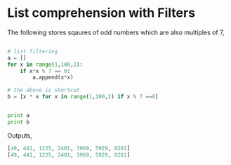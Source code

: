 # List comprehension with Filters

The following stores sqaures of odd numbers which are also multiples of 7,

```python

# list filtering
a = []
for x in range(1,100,2):
    if x*x % 7 == 0:
        a.append(x*x)

# the above is shortcut
b = [x * x for x in range(1,100,2) if x % 7 ==0]


print a
print b
```
Outputs,

```python
[49, 441, 1225, 2401, 3969, 5929, 8281]
[49, 441, 1225, 2401, 3969, 5929, 8281]
```
